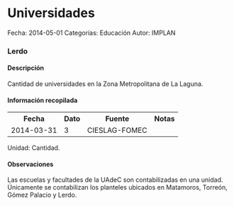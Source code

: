 Universidades
=====

Fecha: 2014-05-01
Categorías: Educación
Autor: IMPLAN

### Lerdo

#### Descripción

Cantidad de universidades en la Zona Metropolitana de La Laguna.

#### Información recopilada

<table class="table table-hover table-bordered">
  <tr><th>Fecha</th><th>Dato</th><th>Fuente</th><th>Notas</th></tr>
  <tr><td>2014-03-31</td><td>3</td><td>CIESLAG-FOMEC</td><td></td></tr>
</table>

Unidad: Cantidad.

#### Observaciones

Las escuelas y facultades de la UAdeC son contabilizadas en una unidad. Únicamente se contabilizan los planteles ubicados en Matamoros, Torreón, Gómez Palacio y Lerdo.
